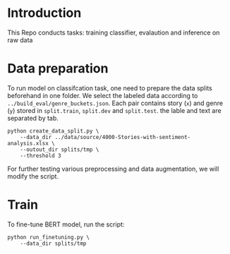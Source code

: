 # Introduction

This Repo conducts tasks: training classifier, evalaution and inference on raw data 


# Data preparation

To run model on classifcation task, one need to prepare the data splits beforehand in one folder.
We select the labeled data according to `../build_eval/genre_buckets.json`. Each pair contains 
story (`x`) and genre (`y`) stored in `split.train`, `split.dev` and `split.test`. 
the lable and text are separated by tab.

```
python create_data_split.py \
    --data_dir ../data/source/4000-Stories-with-sentiment-analysis.xlsx \
    --outout_dir splits/tmp \
    --threshold 3
```

For further testing various preprocessing and data augmentation, we will modify the script.


# Train

To fine-tune BERT model, run the script:

```
python run_finetuning.py \
    --data_dir splits/tmp
```



